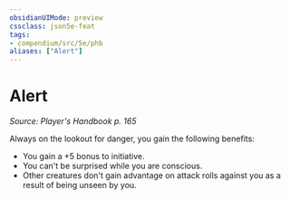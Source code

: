 ```yaml
---
obsidianUIMode: preview
cssclass: json5e-feat
tags:
- compendium/src/5e/phb
aliases: ["Alert"]
---
```

# Alert
*Source: Player's Handbook p. 165*  

Always on the lookout for danger, you gain the following benefits:

- You gain a +5 bonus to initiative.  
- You can't be surprised while you are conscious.  
- Other creatures don't gain advantage on attack rolls against you as a result of being unseen by you.